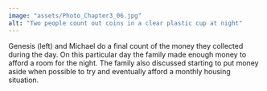 ```yaml
---
image: "assets/Photo_Chapter3_06.jpg"
alt: "Two people count out coins in a clear plastic cup at night"
---
```

Genesis (left) and Michael do a final count of the money they collected during the day. On this particular day the family made enough money to afford a room for the night. The family also discussed starting to put money aside when possible to try and eventually afford a monthly housing situation.